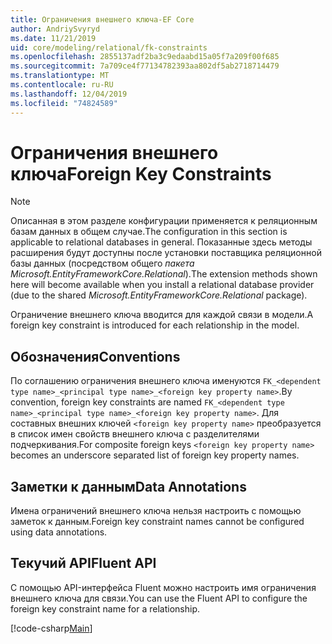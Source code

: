 ```yaml
---
title: Ограничения внешнего ключа-EF Core
author: AndriySvyryd
ms.date: 11/21/2019
uid: core/modeling/relational/fk-constraints
ms.openlocfilehash: 2855137adf2ba3c9edaabd15a05f7a209f00f685
ms.sourcegitcommit: 7a709ce4f77134782393aa802df5ab2718714479
ms.translationtype: MT
ms.contentlocale: ru-RU
ms.lasthandoff: 12/04/2019
ms.locfileid: "74824589"
---
```

# <a name="foreign-key-constraints"></a><span data-ttu-id="85408-102">Ограничения внешнего ключа</span><span class="sxs-lookup"><span data-stu-id="85408-102">Foreign Key Constraints</span></span>

> [!NOTE]  
> <span data-ttu-id="85408-103">Описанная в этом разделе конфигурации применяется к реляционным базам данных в общем случае.</span><span class="sxs-lookup"><span data-stu-id="85408-103">The configuration in this section is applicable to relational databases in general.</span></span> <span data-ttu-id="85408-104">Показанные здесь методы расширения будут доступны после установки поставщика реляционной базы данных (посредством общего *пакета Microsoft.EntityFrameworkCore.Relational*).</span><span class="sxs-lookup"><span data-stu-id="85408-104">The extension methods shown here will become available when you install a relational database provider (due to the shared *Microsoft.EntityFrameworkCore.Relational* package).</span></span>

<span data-ttu-id="85408-105">Ограничение внешнего ключа вводится для каждой связи в модели.</span><span class="sxs-lookup"><span data-stu-id="85408-105">A foreign key constraint is introduced for each relationship in the model.</span></span>

## <a name="conventions"></a><span data-ttu-id="85408-106">Обозначения</span><span class="sxs-lookup"><span data-stu-id="85408-106">Conventions</span></span>

<span data-ttu-id="85408-107">По соглашению ограничения внешнего ключа именуются `FK_<dependent type name>_<principal type name>_<foreign key property name>`.</span><span class="sxs-lookup"><span data-stu-id="85408-107">By convention, foreign key constraints are named `FK_<dependent type name>_<principal type name>_<foreign key property name>`.</span></span> <span data-ttu-id="85408-108">Для составных внешних ключей `<foreign key property name>` преобразуется в список имен свойств внешнего ключа с разделителями подчеркивания.</span><span class="sxs-lookup"><span data-stu-id="85408-108">For composite foreign keys `<foreign key property name>` becomes an underscore separated list of foreign key property names.</span></span>

## <a name="data-annotations"></a><span data-ttu-id="85408-109">Заметки к данным</span><span class="sxs-lookup"><span data-stu-id="85408-109">Data Annotations</span></span>

<span data-ttu-id="85408-110">Имена ограничений внешнего ключа нельзя настроить с помощью заметок к данным.</span><span class="sxs-lookup"><span data-stu-id="85408-110">Foreign key constraint names cannot be configured using data annotations.</span></span>

## <a name="fluent-api"></a><span data-ttu-id="85408-111">Текучий API</span><span class="sxs-lookup"><span data-stu-id="85408-111">Fluent API</span></span>

<span data-ttu-id="85408-112">С помощью API-интерфейса Fluent можно настроить имя ограничения внешнего ключа для связи.</span><span class="sxs-lookup"><span data-stu-id="85408-112">You can use the Fluent API to configure the foreign key constraint name for a relationship.</span></span>

[!code-csharp[Main](../../../../samples/core/Modeling/FluentAPI/Relational/RelationshipConstraintName.cs?name=Constraint&highlight=12)]
